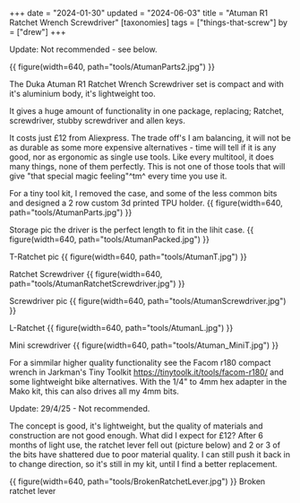 +++
date = "2024-01-30"
updated = "2024-06-03"
title = "Atuman R1 Ratchet Wrench Screwdriver"
[taxonomies]
tags = ["things-that-screw"]
by = ["drew"]
+++

Update: Not recommended - see below.

{{ figure(width=640, path="tools/AtumanParts2.jpg") }}

The Duka Atuman R1 Ratchet Wrench Screwdriver set is compact and with it's aluminium body, it's lightweight too. 

It gives a huge amount of functionality in one package, replacing; 
Ratchet, screwdriver, stubby screwdriver and allen keys.

It costs just £12 from Aliexpress.
The trade off's I am balancing, it will not be as durable as some more expensive alternatives - time will tell if it is any good, nor as ergonomic as single use tools. Like every multitool, it does many things, none of them perfectly. This is not one of those tools that will give "that special magic feeling"^tm^ every time you use it.

For a tiny tool kit, I removed the case, and some of the less common bits and designed a 2 row custom 3d printed TPU holder.
{{ figure(width=640, path="tools/AtumanParts.jpg") }}


Storage pic the driver is the perfect length to fit in the lihit case.
{{ figure(width=640, path="tools/AtumanPacked.jpg") }}


T-Ratchet pic 
{{ figure(width=640, path="tools/AtumanT.jpg") }}

Ratchet Screwdriver
{{ figure(width=640, path="tools/AtumanRatchetScrewdriver.jpg") }}

Screwdriver pic 
{{ figure(width=640, path="tools/AtumanScrewdriver.jpg") }}

L-Ratchet 
{{ figure(width=640, path="tools/AtumanL.jpg") }}

Mini screwdriver
{{ figure(width=640, path="tools/Atuman_MiniT.jpg") }}

For a simmilar higher quality functionality see the Facom r180 compact wrench in Jarkman's Tiny Toolkit 
https://tinytoolk.it/tools/facom-r180/ and some lightweight bike alternatives.
With the 1/4" to 4mm hex adapter in the Mako kit, this can also drives all my 4mm bits.  

Update: 29/4/25 - Not recommended.

The concept is good, it's lightweight, but the quality of materials and construction are not good enough. What did I expect for £12?
After 6 months of light use, the ratchet lever fell out (picture below) and 2 or 3 of the bits have shattered due to poor material quality. I can still push it back in to change direction, so it's still in my kit, until I find a better replacement.

{{ figure(width=640, path="tools/BrokenRatchetLever.jpg") }}
Broken ratchet lever